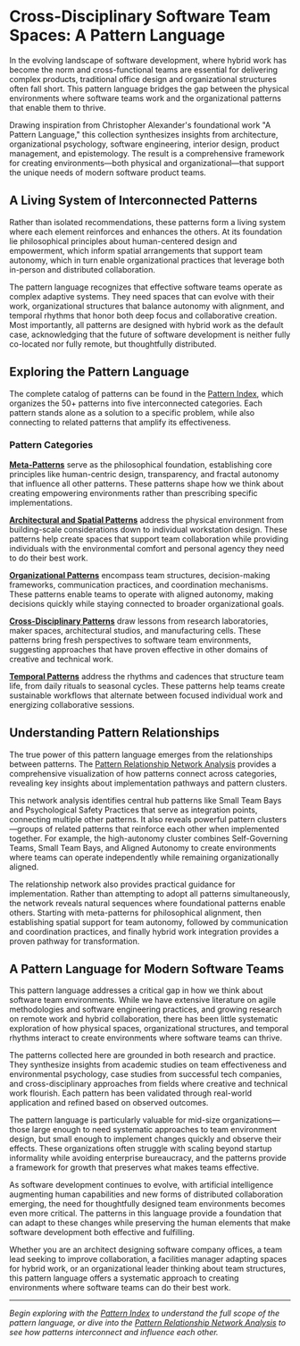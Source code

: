 # Cross-Disciplinary Software Team Spaces: A Pattern Language

In the evolving landscape of software development, where hybrid work has become the norm and cross-functional teams are essential for delivering complex products, traditional office design and organizational structures often fall short. This pattern language bridges the gap between the physical environments where software teams work and the organizational patterns that enable them to thrive.

Drawing inspiration from Christopher Alexander's foundational work "A Pattern Language," this collection synthesizes insights from architecture, organizational psychology, software engineering, interior design, product management, and epistemology. The result is a comprehensive framework for creating environments—both physical and organizational—that support the unique needs of modern software product teams.

## A Living System of Interconnected Patterns

Rather than isolated recommendations, these patterns form a living system where each element reinforces and enhances the others. At its foundation lie philosophical principles about human-centered design and empowerment, which inform spatial arrangements that support team autonomy, which in turn enable organizational practices that leverage both in-person and distributed collaboration.

The pattern language recognizes that effective software teams operate as complex adaptive systems. They need spaces that can evolve with their work, organizational structures that balance autonomy with alignment, and temporal rhythms that honor both deep focus and collaborative creation. Most importantly, all patterns are designed with hybrid work as the default case, acknowledging that the future of software development is neither fully co-located nor fully remote, but thoughtfully distributed.

## Exploring the Pattern Language

The complete catalog of patterns can be found in the [Pattern Index](Pattern-Index.md), which organizes the 50+ patterns into five interconnected categories. Each pattern stands alone as a solution to a specific problem, while also connecting to related patterns that amplify its effectiveness.

### Pattern Categories

**[Meta-Patterns](meta-patterns/)** serve as the philosophical foundation, establishing core principles like human-centric design, transparency, and fractal autonomy that influence all other patterns. These patterns shape how we think about creating empowering environments rather than prescribing specific implementations.

**[Architectural and Spatial Patterns](architectural-spatial/)** address the physical environment from building-scale considerations down to individual workstation design. These patterns help create spaces that support team collaboration while providing individuals with the environmental comfort and personal agency they need to do their best work.

**[Organizational Patterns](organizational/)** encompass team structures, decision-making frameworks, communication practices, and coordination mechanisms. These patterns enable teams to operate with aligned autonomy, making decisions quickly while staying connected to broader organizational goals.

**[Cross-Disciplinary Patterns](cross-disciplinary/)** draw lessons from research laboratories, maker spaces, architectural studios, and manufacturing cells. These patterns bring fresh perspectives to software team environments, suggesting approaches that have proven effective in other domains of creative and technical work.

**[Temporal Patterns](temporal/)** address the rhythms and cadences that structure team life, from daily rituals to seasonal cycles. These patterns help teams create sustainable workflows that alternate between focused individual work and energizing collaborative sessions.

## Understanding Pattern Relationships

The true power of this pattern language emerges from the relationships between patterns. The [Pattern Relationship Network Analysis](Pattern-Relationship-Network-Analysis.md) provides a comprehensive visualization of how patterns connect across categories, revealing key insights about implementation pathways and pattern clusters.

This network analysis identifies central hub patterns like Small Team Bays and Psychological Safety Practices that serve as integration points, connecting multiple other patterns. It also reveals powerful pattern clusters—groups of related patterns that reinforce each other when implemented together. For example, the high-autonomy cluster combines Self-Governing Teams, Small Team Bays, and Aligned Autonomy to create environments where teams can operate independently while remaining organizationally aligned.

The relationship network also provides practical guidance for implementation. Rather than attempting to adopt all patterns simultaneously, the network reveals natural sequences where foundational patterns enable others. Starting with meta-patterns for philosophical alignment, then establishing spatial support for team autonomy, followed by communication and coordination practices, and finally hybrid work integration provides a proven pathway for transformation.

## A Pattern Language for Modern Software Teams

This pattern language addresses a critical gap in how we think about software team environments. While we have extensive literature on agile methodologies and software engineering practices, and growing research on remote work and hybrid collaboration, there has been little systematic exploration of how physical spaces, organizational structures, and temporal rhythms interact to create environments where software teams can thrive.

The patterns collected here are grounded in both research and practice. They synthesize insights from academic studies on team effectiveness and environmental psychology, case studies from successful tech companies, and cross-disciplinary approaches from fields where creative and technical work flourish. Each pattern has been validated through real-world application and refined based on observed outcomes.

The pattern language is particularly valuable for mid-size organizations—those large enough to need systematic approaches to team environment design, but small enough to implement changes quickly and observe their effects. These organizations often struggle with scaling beyond startup informality while avoiding enterprise bureaucracy, and the patterns provide a framework for growth that preserves what makes teams effective.

As software development continues to evolve, with artificial intelligence augmenting human capabilities and new forms of distributed collaboration emerging, the need for thoughtfully designed team environments becomes even more critical. The patterns in this language provide a foundation that can adapt to these changes while preserving the human elements that make software development both effective and fulfilling.

Whether you are an architect designing software company offices, a team lead seeking to improve collaboration, a facilities manager adapting spaces for hybrid work, or an organizational leader thinking about team structures, this pattern language offers a systematic approach to creating environments where software teams can do their best work.

---

*Begin exploring with the [Pattern Index](Pattern-Index.md) to understand the full scope of the pattern language, or dive into the [Pattern Relationship Network Analysis](Pattern-Relationship-Network-Analysis.md) to see how patterns interconnect and influence each other.*